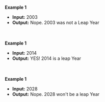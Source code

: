 <b>Example 1</b>
<br>
<ul>
<li><b>Input:</b> 2003</li>
<li><b>Output:</b> Nope. 2003 was not a Leap Year</li>
</ul>
<br>
<br>
<b>Example 1</b>
<br>
<ul>
<li><b>Input:</b> 2014</li>
<li><b>Output:</b> YES! 2014 is a leap Year</li>
</ul>
<br>
<br>
<b>Example 1</b>
<br>
<ul>
<li><b>Input:</b> 2028</li>
<li><b>Output:</b> Nope. 2028 won't be a leap Year</li>
</ul>
